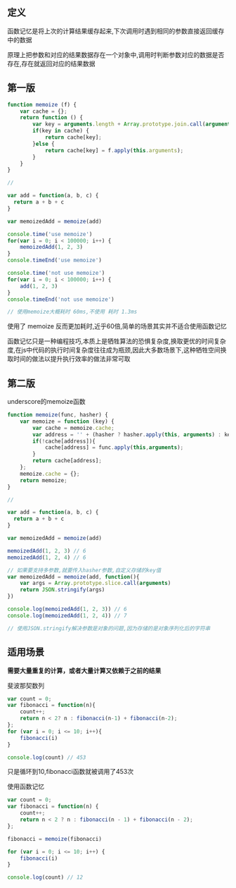 ## 定义

函数记忆是将上次的计算结果缓存起来,下次调用时遇到相同的参数直接返回缓存中的数据

原理上把参数和对应的结果数据存在一个对象中,调用时判断参数对应的数据是否存在,存在就返回对应的结果数据

## 第一版

```js
function memoize (f) {
    var cache = {};
    return function () {
        var key = arguments.length + Array.prototype.join.call(arguments,',');
        if(key in cache) {
            return cache[key];
        }else {
            return cache[key] = f.apply(this.arguments);
        }
    }
}

// 

var add = function(a, b, c) {
  return a + b + c
}

var memoizedAdd = memoize(add)

console.time('use memoize')
for(var i = 0; i < 100000; i++) {
    memoizedAdd(1, 2, 3)
}
console.timeEnd('use memoize')

console.time('not use memoize')
for(var i = 0; i < 100000; i++) {
    add(1, 2, 3)
}
console.timeEnd('not use memoize')

// 使用memoize大概耗时 60ms,不使用 耗时 1.3ms
```

使用了 memoize 反而更加耗时,近乎60倍,简单的场景其实并不适合使用函数记忆

函数记忆只是一种编程技巧,本质上是牺牲算法的恐惧复杂度,换取更优的时间复杂度,在js中代码的执行时间复杂度往往成为瓶颈,因此大多数场景下,这种牺牲空间换取时间的做法以提升执行效率的做法非常可取

## 第二版

underscore的memoize函数

```js
function memoize(func, hasher) {
    var memoize = function (key) {
        var cache = memoize.cache;
        var address = '' + (hasher ? hasher.apply(this, arguments) : key);
        if(!cache[address]){
            cache[address] = func.apply(this,arguments);
        }
        return cache[address];
    };
    memoize.cache = {};
    return memoize;
}

// 

var add = function(a, b, c) {
  return a + b + c
}

var memoizedAdd = memoize(add)

memoizedAdd(1, 2, 3) // 6
memoizedAdd(1, 2, 4) // 6

// 如果要支持多参数,就要传入hasher参数,自定义存储的key值
var memoizedAdd = memoize(add, function(){
    var args = Array.prototype.slice.call(arguments)
    return JSON.stringify(args)
})

console.log(memoizedAdd(1, 2, 3)) // 6
console.log(memoizedAdd(1, 2, 4)) // 7

// 使用JSON.stringify解决参数是对象的问题,因为存储的是对象序列化后的字符串
```

## 适用场景

**需要大量重复的计算，或者大量计算又依赖于之前的结果**

斐波那契数列

```js
var count = 0;
var fibonacci = function(n){
    count++;
    return n < 2? n : fibonacci(n-1) + fibonacci(n-2);
};
for (var i = 0; i <= 10; i++){
    fibonacci(i)
}

console.log(count) // 453
```

只是循环到10,fibonacci函数就被调用了453次

使用函数记忆

```js
var count = 0;
var fibonacci = function(n) {
    count++;
    return n < 2 ? n : fibonacci(n - 1) + fibonacci(n - 2);
};

fibonacci = memoize(fibonacci)

for (var i = 0; i <= 10; i++) {
    fibonacci(i)
}

console.log(count) // 12
```